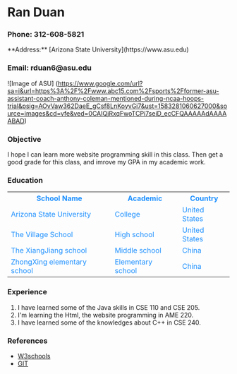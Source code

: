 <h1> Ran Duan </h1>
  <h3> Phone: 312-608-5821 </h3>
  **Address:**
  [Arizona State University](https://www.asu.edu)
  <h3> Email: rduan6@asu.edu </h3>
  
  ![Image of ASU] 
 (https://www.google.com/url?sa=i&url=https%3A%2F%2Fwww.abc15.com%2Fsports%2Fformer-asu-assistant-coach-anthony-coleman-mentioned-during-ncaa-hoops-trial&psig=AOvVaw362DaeE_gCsf8LnKoyvGi7&ust=1583281060627000&source=images&cd=vfe&ved=0CAIQjRxqFwoTCPi7seiD_ecCFQAAAAAdAAAAABAD)
 
 
### Objective
 I hope I can learn more website programming skill in this class. Then get a good grade for this class, and imrove my GPA in my academic work.
  
### Education

<article>
  <table style="color:DodgerBlue;">
    <tr>
      <th>School Name</th>
      <th>Academic</th>
      <th>Country</th>
    </tr>
    <tr>
      <td>Arizona State University</td>
      <td>College</td>
      <td>United States</td>
    </tr>
    <tr>
      <td>The Village School</td>
      <td>High school</td>
      <td>United States</td>
    </tr>
    <tr>
      <td>The XiangJiang school</td>
      <td>Middle school</td>
      <td>China</td>
    </tr>
    <tr>
      <td>ZhongXing elementary school</td>
      <td>Elementary school</td>
      <td>China</td>
    </tr>
</table>
</article>

### Experience

1. I have learned some of the Java skills in CSE 110 and CSE 205.
2. I'm learning the Html, the website programming in AME 220.
3. I have learned some of the knowledges about C++ in CSE 240.

### References

* [W3schools](https://www.w3schools.com/colors/colors_names.asp)
* [GIT](https://github.com/tejaswigowda/ame220Spring2020/tree/master/ASSIGNMENTS/A3)
